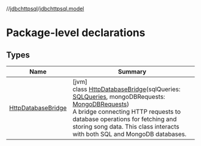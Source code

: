 //[jdbchttpsql](../../index.md)/[jdbchttpsql.model](index.md)

# Package-level declarations

## Types

| Name | Summary |
|---|---|
| [HttpDatabaseBridge](-http-database-bridge/index.md) | [jvm]<br>class [HttpDatabaseBridge](-http-database-bridge/index.md)(sqlQueries: [SQLQueries](../jdbchttpsql.repository/-s-q-l-queries/index.md), mongoDBRequests: [MongoDBRequests](../jdbchttpsql.repository/-mongo-d-b-requests/index.md))<br>A bridge connecting HTTP requests to database operations for fetching and storing song data. This class interacts with both SQL and MongoDB databases. |
